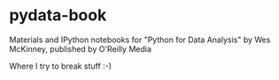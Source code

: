 # pydata-book
Materials and IPython notebooks for "Python for Data Analysis" by Wes McKinney, published by O'Reilly Media

Where I try to break stuff :-)
